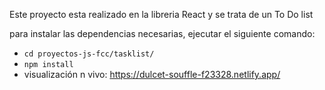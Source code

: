 Este proyecto esta realizado en la libreria React y se trata de un To Do list

para instalar las dependencias necesarias, ejecutar el siguiente comando: 
- `cd proyectos-js-fcc/tasklist/`
- `npm install`
- visualización n vivo: https://dulcet-souffle-f23328.netlify.app/
